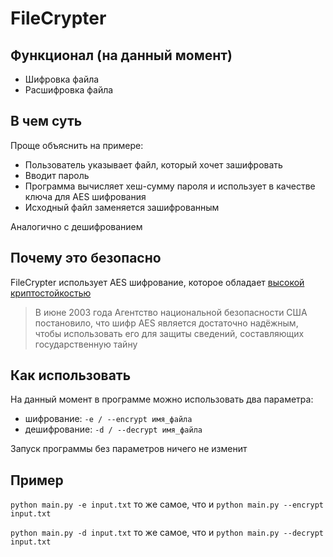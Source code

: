 # FileCrypter
## Функционал (на данный момент)
* Шифровка файла
* Расшифровка файла

## В чем суть
Проще объяснить на примере: 
* Пользователь указывает файл, который хочет зашифровать
* Вводит пароль
* Программа вычисляет хеш-сумму пароля и использует в качестве ключа для AES шифрования
* Исходный файл заменяется зашифрованным

Аналогично с дешифрованием

## Почему это безопасно
FileCrypter использует AES шифрование, которое обладает [высокой криптостойкостью](https://ru.wikipedia.org/wiki/AES_(%D1%81%D1%82%D0%B0%D0%BD%D0%B4%D0%B0%D1%80%D1%82_%D1%88%D0%B8%D1%84%D1%80%D0%BE%D0%B2%D0%B0%D0%BD%D0%B8%D1%8F)#%D0%9A%D1%80%D0%B8%D0%BF%D1%82%D0%BE%D1%81%D1%82%D0%BE%D0%B9%D0%BA%D0%BE%D1%81%D1%82%D1%8C)
> В июне 2003 года Агентство национальной безопасности США постановило, что шифр AES является достаточно надёжным, чтобы использовать его для защиты сведений, составляющих государственную тайну 

## Как использовать
На данный момент в программе можно использовать два параметра:
* шифрование: ```-e / --encrypt имя_файла```
* дешифрование: ```-d / --decrypt имя_файла```

Запуск программы без параметров ничего не изменит

## Пример
```python main.py -e input.txt``` то же самое, что и ```python main.py --encrypt input.txt``` 

```python main.py -d input.txt``` то же самое, что и ```python main.py --decrypt input.txt``` 
